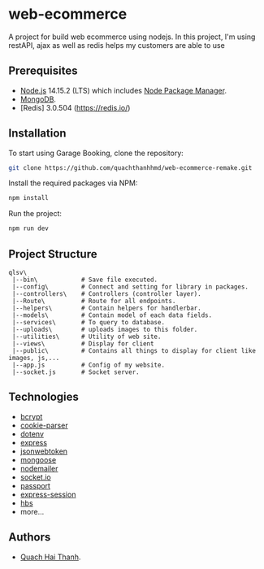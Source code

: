 # web-ecommerce
A project for build web ecommerce using nodejs.
In this project, I'm using restAPI, ajax as well as redis helps my customers are able to use 

## Prerequisites

- [Node.js](https://nodejs.org/en/download/) 14.15.2 (LTS) which includes [Node Package Manager](https://www.npmjs.com/get-npm).
- [MongoDB](https://www.mongodb.com/download-center/community).
- [Redis] 3.0.504 (https://redis.io/)

## Installation

To start using Garage Booking, clone the repository:

```bash
git clone https://github.com/quachthanhhmd/web-ecommerce-remake.git
```

Install the required packages via NPM:

```bash
npm install
```

Run the project:

```bash
npm run dev
```
## Project Structure

```
qlsv\
 |--bin\            # Save file executed.
 |--config\         # Connect and setting for library in packages.
 |--controllers\    # Controllers (controller layer).
 |--Route\          # Route for all endpoints.
 |--helpers\        # Contain helpers for handlerbar.
 |--models\         # Contain model of each data fields.
 |--services\       # To query to database.
 |--uploads\        # uploads images to this folder.
 |--utilities\      # Utility of web site.
 |--views\          # Display for client 
 |--public\         # Contains all things to display for client like images, js,...
 |--app.js          # Config of my website.
 |--socket.js       # Socket server.
```


## Technologies

- [bcrypt](https://www.npmjs.com/package/bcrypt)
- [cookie-parser](https://www.npmjs.com/package/cookie-parser)
- [dotenv](https://www.npmjs.com/package/dotenv)
- [express](https://www.npmjs.com/package/express)
- [jsonwebtoken](https://www.npmjs.com/package/jsonwebtoken)
- [mongoose](https://www.npmjs.com/package/mongoose)
- [nodemailer](https://www.npmjs.com/package/nodemailer)
- [socket.io](https://socket.io/)
- [passport](http://www.passportjs.org/)
- [express-session](https://www.npmjs.com/package/express-session)
- [hbs](https://handlebarsjs.com/)
- more...

## Authors
- [Quach Hai Thanh](https://github.com/quachthanhhmd).



